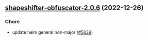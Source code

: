 

## [shapeshifter-obfuscator-2.0.6](https://github.com/truecharts/charts/compare/shapeshifter-obfuscator-2.0.5...shapeshifter-obfuscator-2.0.6) (2022-12-26)

### Chore

- update helm general non-major ([#5839](https://github.com/truecharts/charts/issues/5839))
  
  